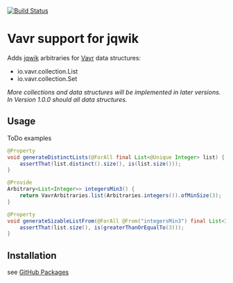 [![Build Status](https://travis-ci.com/Befrish/jqwik-vavr.svg?branch=main)](https://travis-ci.com/Befrish/jqwik-vavr)
<!--![Maven metadata URL](https://img.shields.io/maven-metadata/v?color=blue&metadataUrl=https%3A%2F%2Fmaven.pkg.github.com%2FBefrish%2Fjqwik-vavr%2Fde%2Fbefrish%2Fjqwik%2Fjqwik-vavr)-->

# Vavr support for jqwik

Adds [jqwik](https://jqwik.net/) arbitraries for [Vavr](https://www.vavr.io/vavr-docs/) data structures:

- io.vavr.collection.List
- io.vavr.collection.Set

<!--
- io.vavr.collection.*
- io.vavr.concurrent.*
- io.vavr.control.*
-->

_More collections and data structures will be implemented in later versions. In Version 1.0.0 should all data structures._

## Usage

ToDo examples

```java
@Property
void generateDistinctLists(@ForAll final List<@Unique Integer> list) {
    assertThat(list.distinct().size(), is(list.size()));
}
```

```java
@Provide
Arbitrary<List<Integer>> integersMin3() {
    return VavrArbitraries.list(Arbitraries.integers()).ofMinSize(3);
}

@Property
void generateSizableListFrom(@ForAll @From("integersMin3") final List<Integer> list) {
    assertThat(list.size(), is(greaterThanOrEqualTo(3)));
}
```

## Installation

see [GitHub Packages](https://github.com/users/Befrish/packages?repo_name=jqwik-vavr)
